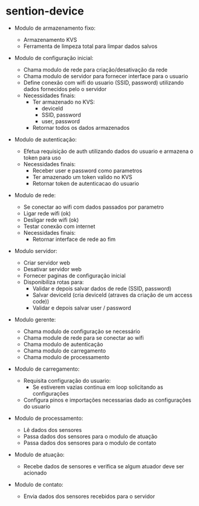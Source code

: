 # sention-device
- Modulo de armazenamento fixo: 
 	- Armazenamento KVS
 	- Ferramenta de limpeza total para limpar dados salvos
 	
- Modulo de configuração inicial:
	- Chama modulo de rede para criação/desativação da rede
	- Chama modulo de servidor para fornecer interface para o usuario
	- Define conexão com wifi do usuario (SSID, password) utilizando dados fornecidos pelo o servidor
	- Necessidades finais: 
		- Ter armazenado no KVS:
			- deviceId
			- SSID, password
			- user, password
		- Retornar todos os dados armazenados
		
- Modulo de autenticação:
	- Efetua requisição de auth utilizando dados do usuario e armazena o token para uso
	- Necessidades finais:
		- Receber user e password como parametros
		- Ter amazenado um token valido no KVS
		- Retornar token de autenticacao do usuario
- Modulo de rede:
	- Se conectar ao wifi com dados passados por parametro
	- Ligar rede wifi (ok)
	- Desligar rede wifi (ok)
	- Testar conexão com internet
	- Necessidades finais:
		- Retornar interface de rede ao fim
	
- Modulo servidor:
	- Criar servidor web 
	- Desativar servidor web
	- Fornecer paginas de configuração inicial
	- Disponibiliza rotas para:
		- Validar e depois salvar dados de rede (SSID, password)
		- Salvar deviceId (cria deviceId (atraves da criação de um access code))
		- Validar e depois salvar user / password
	
- Modulo gerente:
	- Chama modulo de configuração se necessário
	- Chama module de rede para se conectar ao wifi
	- Chama modulo de autenticação
	- Chama modulo de carregamento
	- Chama modulo de processamento
	
- Modulo de carregamento:
	- Requisita configuração do usuario:
		- Se estiverem vazias continua em loop solicitando as configurações
	- Configura pinos e importações necessarias dado as configurações do usuario

- Modulo de processamento:
	- Lê dados dos sensores
	- Passa dados dos sensores para o modulo de atuação
	- Passa dados dos sensores para o modulo de contato
	
- Modulo de atuação:
	- Recebe dados de sensores e verifica se algum atuador deve ser acionado
	
- Modulo de contato:
	- Envia dados dos sensores recebidos para o servidor
	
